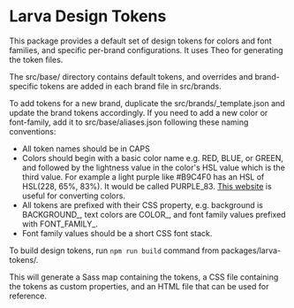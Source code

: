 # Larva Design Tokens

This package provides a default set of design tokens for colors and font families, and specific per-brand configurations. It uses Theo for generating the token files.

The src/base/ directory contains default tokens, and overrides and brand-specific tokens are added in each brand file in src/brands.

To add tokens for a new brand, duplicate the src/brands/_template.json and update the brand tokens accordingly. If you need to add a new color or font-family, add it to src/base/aliases.json following these naming conventions:

* All token names should be in CAPS
* Colors should begin with a basic color name e.g. RED, BLUE, or GREEN, and followed by the lightness value in the color's HSL value which is the third value. For example a light purple like #B9C4F0 has an HSL of HSL(228, 65%, 83%). It would be called PURPLE_83. [This website](https://convertingcolors.com/) is useful for converting colors.
* All tokens are prefixed with their CSS property, e.g. background is BACKGROUND_, text colors are COLOR_, and font family values prefixed with FONT_FAMILY_.
* Font family values should be a short CSS font stack.

To build design tokens, run `npm run build` command from packages/larva-tokens/.

This will generate a Sass map containing the tokens, a CSS file containing the tokens as custom properties, and an HTML file that can be used for reference.
